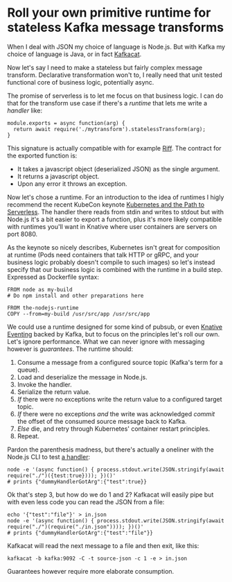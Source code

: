 # Roll your own primitive runtime for stateless Kafka message transforms

When I deal with JSON my choice of language is Node.js. But with Kafka my choice of language is Java, or in fact [Kafkacat](https://github.com/edenhill/kafkacat/).

Now let's say I need to make a stateless but fairly complex message transform. Declarative transformation won't to, I really need that unit tested functional core of business logic, potentially async.

The promise of serverless is to let me focus on that business logic. I can do that for the transform use case if there's a _runtime_ that lets me write a _handler_ like:

```
module.exports = async function(arg) {
  return await require('./mytransform').statelessTransform(arg);
}
```

This signature is actually compatible with for example [Riff](https://github.com/triggermesh/pipeline-tasks#nodejs-riff-runtime). The contract for the exported function is:

 * It takes a javascript object (deserialized JSON) as the single argument.
 * It returns a javascript object.
 * Upon any error it throws an exception.

Now let's chose a runtime. For an introduction to the idea of runtimes I higly recommend the recent KubeCon keynote [Kubernetes and the Path to Serverless](https://www.youtube.com/watch?v=oNa3xK2GFKY). The handler there reads from stdin and writes to stdout but with Node.js it's a bit easier to export a function, plus it's more likely compatible with runtimes you'll want in Knative where user containers are servers on port 8080.

As the keynote so nicely describes, Kubernetes isn't great for composition at runtime (Pods need containers that talk HTTP or gRPC, and your business logic probably doesn't compile to such images) so let's instead specify that our business logic is combined with the runtime in a build step. Expressed as Dockerfile syntax:

```
FROM node as my-build
# Do npm install and other preparations here

FROM the-nodejs-runtime
COPY --from=my-build /usr/src/app /usr/src/app
```

We could use a runtime designed for some kind of pubsub, or even [Knative Eventing](https://github.com/knative/eventing) backed by Kafka, but to focus on the principles let's roll our own. Let's ignore performance. What we can never ignore with messaging however is _guarantees_. The runtime should:

 1. Consume a message from a configured source topic (Kafka's term for a queue).
 2. Load and deserialize the message in Node.js.
 3. Invoke the handler.
 4. Serialize the return value.
 5. _If_ there were no exceptions write the return value to a configured target topic.
 6. _If_ there were no exceptions _and_ the write was acknowledged _commit_ the offset of the consumed source message back to Kafka.
 7. _Else_ die, and retry through Kubernetes' container restart principles.
 8. Repeat.

Pardon the parenthesis madness, but there's actually a oneliner with the Node.js CLI to test [a handler](./index.js):

```
node -e '(async function() { process.stdout.write(JSON.stringify(await require("./")({test:true}))); })()'
# prints {"dummyHandlerGotArg":{"test":true}}
```

Ok that's step 3, but how do we do 1 and 2? Kafkacat will easily pipe but with even less code you can read the JSON from a file:

```
echo '{"test":"file"}' > in.json
node -e '(async function() { process.stdout.write(JSON.stringify(await require("./")(require("./in.json")))); })()'
# prints {"dummyHandlerGotArg":{"test":"file"}}
```

Kafkacat will read the next message to a file and then exit, like this:

```
kafkacat -b kafka:9092 -C -t source-json -c 1 -e > in.json
```

Guarantees however require more elaborate consumption.
